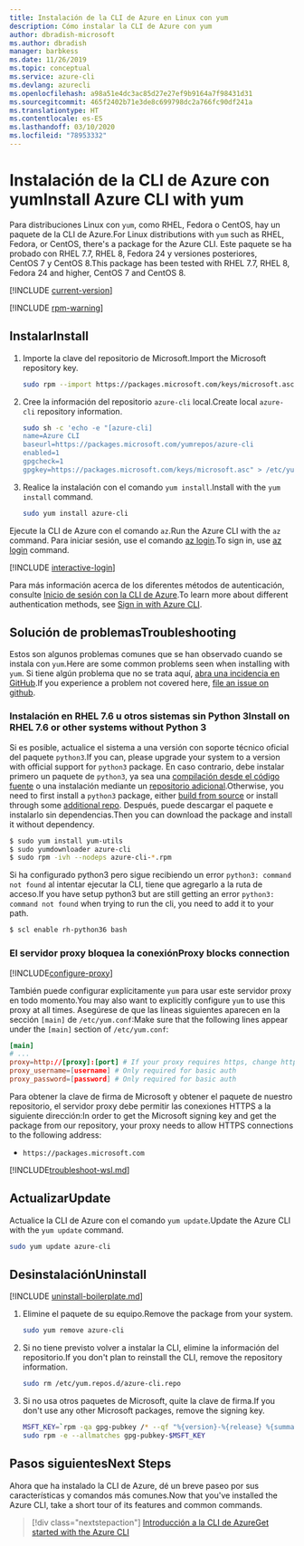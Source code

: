 ```yaml
---
title: Instalación de la CLI de Azure en Linux con yum
description: Cómo instalar la CLI de Azure con yum
author: dbradish-microsoft
ms.author: dbradish
manager: barbkess
ms.date: 11/26/2019
ms.topic: conceptual
ms.service: azure-cli
ms.devlang: azurecli
ms.openlocfilehash: a98a51e4dc3ac85d27e27ef9b9164a7f98431d31
ms.sourcegitcommit: 465f2402b71e3de8c699798dc2a766fc90df241a
ms.translationtype: HT
ms.contentlocale: es-ES
ms.lasthandoff: 03/10/2020
ms.locfileid: "78953332"
---
```

# <a name="install-azure-cli-with-yum"></a><span data-ttu-id="79de7-103">Instalación de la CLI de Azure con yum</span><span class="sxs-lookup"><span data-stu-id="79de7-103">Install Azure CLI with yum</span></span>

<span data-ttu-id="79de7-104">Para distribuciones Linux con `yum`, como RHEL, Fedora o CentOS, hay un paquete de la CLI de Azure.</span><span class="sxs-lookup"><span data-stu-id="79de7-104">For Linux distributions with `yum` such as RHEL, Fedora, or CentOS, there's a package for the Azure CLI.</span></span> <span data-ttu-id="79de7-105">Este paquete se ha probado con RHEL 7.7, RHEL 8, Fedora 24 y versiones posteriores, CentOS 7 y CentOS 8.</span><span class="sxs-lookup"><span data-stu-id="79de7-105">This package has been tested with RHEL 7.7, RHEL 8, Fedora 24 and higher, CentOS 7 and CentOS 8.</span></span>

[!INCLUDE [current-version](includes/current-version.md)]

[!INCLUDE [rpm-warning](includes/rpm-warning.md)]

## <a name="install"></a><span data-ttu-id="79de7-106">Instalar</span><span class="sxs-lookup"><span data-stu-id="79de7-106">Install</span></span>

1. <span data-ttu-id="79de7-107">Importe la clave del repositorio de Microsoft.</span><span class="sxs-lookup"><span data-stu-id="79de7-107">Import the Microsoft repository key.</span></span>

   ```bash
   sudo rpm --import https://packages.microsoft.com/keys/microsoft.asc
   ```

2. <span data-ttu-id="79de7-108">Cree la información del repositorio `azure-cli` local.</span><span class="sxs-lookup"><span data-stu-id="79de7-108">Create local `azure-cli` repository information.</span></span>

   ```bash
   sudo sh -c 'echo -e "[azure-cli]
   name=Azure CLI
   baseurl=https://packages.microsoft.com/yumrepos/azure-cli
   enabled=1
   gpgcheck=1
   gpgkey=https://packages.microsoft.com/keys/microsoft.asc" > /etc/yum.repos.d/azure-cli.repo'
   ```

3. <span data-ttu-id="79de7-109">Realice la instalación con el comando `yum install`.</span><span class="sxs-lookup"><span data-stu-id="79de7-109">Install with the `yum install` command.</span></span>

   ```bash
   sudo yum install azure-cli
   ```

<span data-ttu-id="79de7-110">Ejecute la CLI de Azure con el comando `az`.</span><span class="sxs-lookup"><span data-stu-id="79de7-110">Run the Azure CLI with the `az` command.</span></span> <span data-ttu-id="79de7-111">Para iniciar sesión, use el comando [az login](/cli/azure/reference-index#az-login).</span><span class="sxs-lookup"><span data-stu-id="79de7-111">To sign in, use [az login](/cli/azure/reference-index#az-login) command.</span></span>

[!INCLUDE [interactive-login](includes/interactive-login.md)]

<span data-ttu-id="79de7-112">Para más información acerca de los diferentes métodos de autenticación, consulte [Inicio de sesión con la CLI de Azure](authenticate-azure-cli.md).</span><span class="sxs-lookup"><span data-stu-id="79de7-112">To learn more about different authentication methods, see [Sign in with Azure CLI](authenticate-azure-cli.md).</span></span>

## <a name="troubleshooting"></a><span data-ttu-id="79de7-113">Solución de problemas</span><span class="sxs-lookup"><span data-stu-id="79de7-113">Troubleshooting</span></span>

<span data-ttu-id="79de7-114">Estos son algunos problemas comunes que se han observado cuando se instala con `yum`.</span><span class="sxs-lookup"><span data-stu-id="79de7-114">Here are some common problems seen when installing with `yum`.</span></span> <span data-ttu-id="79de7-115">Si tiene algún problema que no se trata aquí, [abra una incidencia en GitHub](https://github.com/Azure/azure-cli/issues).</span><span class="sxs-lookup"><span data-stu-id="79de7-115">If you experience a problem not covered here, [file an issue on github](https://github.com/Azure/azure-cli/issues).</span></span>

### <a name="install-on-rhel-76-or-other-systems-without-python-3"></a><span data-ttu-id="79de7-116">Instalación en RHEL 7.6 u otros sistemas sin Python 3</span><span class="sxs-lookup"><span data-stu-id="79de7-116">Install on RHEL 7.6 or other systems without Python 3</span></span>

<span data-ttu-id="79de7-117">Si es posible, actualice el sistema a una versión con soporte técnico oficial del paquete `python3`.</span><span class="sxs-lookup"><span data-stu-id="79de7-117">If you can, please upgrade your system to a version with official support for `python3` package.</span></span> <span data-ttu-id="79de7-118">En caso contrario, debe instalar primero un paquete de `python3`, ya sea una [compilación desde el código fuente](https://github.com/linux-on-ibm-z/docs/wiki/Building-Python-3.6.x) o una instalación mediante un [repositorio adicional](https://developers.redhat.com/blog/2018/08/13/install-python3-rhel/).</span><span class="sxs-lookup"><span data-stu-id="79de7-118">Otherwise, you need to first install a `python3` package, either [build from source](https://github.com/linux-on-ibm-z/docs/wiki/Building-Python-3.6.x) or install through some [additional repo](https://developers.redhat.com/blog/2018/08/13/install-python3-rhel/).</span></span> <span data-ttu-id="79de7-119">Después, puede descargar el paquete e instalarlo sin dependencias.</span><span class="sxs-lookup"><span data-stu-id="79de7-119">Then you can download the package and install it without dependency.</span></span>
```bash
$ sudo yum install yum-utils
$ sudo yumdownloader azure-cli
$ sudo rpm -ivh --nodeps azure-cli-*.rpm
```

<span data-ttu-id="79de7-120">Si ha configurado python3 pero sigue recibiendo un error `python3: command not found` al intentar ejecutar la CLI, tiene que agregarlo a la ruta de acceso.</span><span class="sxs-lookup"><span data-stu-id="79de7-120">If you have setup python3 but are still getting an error `python3: command not found` when trying to run the cli, you need to add it to your path.</span></span>
```bash
$ scl enable rh-python36 bash
```

### <a name="proxy-blocks-connection"></a><span data-ttu-id="79de7-121">El servidor proxy bloquea la conexión</span><span class="sxs-lookup"><span data-stu-id="79de7-121">Proxy blocks connection</span></span>

[!INCLUDE[configure-proxy](includes/configure-proxy.md)]

<span data-ttu-id="79de7-122">También puede configurar explícitamente `yum` para usar este servidor proxy en todo momento.</span><span class="sxs-lookup"><span data-stu-id="79de7-122">You may also want to explicitly configure `yum` to use this proxy at all times.</span></span> <span data-ttu-id="79de7-123">Asegúrese de que las líneas siguientes aparecen en la sección `[main]` de `/etc/yum.conf`:</span><span class="sxs-lookup"><span data-stu-id="79de7-123">Make sure that the following lines appear under the `[main]` section of `/etc/yum.conf`:</span></span>

```yum.conf
[main]
# ...
proxy=http://[proxy]:[port] # If your proxy requires https, change http->https
proxy_username=[username] # Only required for basic auth
proxy_password=[password] # Only required for basic auth
```

<span data-ttu-id="79de7-124">Para obtener la clave de firma de Microsoft y obtener el paquete de nuestro repositorio, el servidor proxy debe permitir las conexiones HTTPS a la siguiente dirección:</span><span class="sxs-lookup"><span data-stu-id="79de7-124">In order to get the Microsoft signing key and get the package from our repository, your proxy needs to allow HTTPS connections to the following address:</span></span>

* `https://packages.microsoft.com`

[!INCLUDE[troubleshoot-wsl.md](includes/troubleshoot-wsl.md)]

## <a name="update"></a><span data-ttu-id="79de7-125">Actualizar</span><span class="sxs-lookup"><span data-stu-id="79de7-125">Update</span></span>

<span data-ttu-id="79de7-126">Actualice la CLI de Azure con el comando `yum update`.</span><span class="sxs-lookup"><span data-stu-id="79de7-126">Update the Azure CLI with the `yum update` command.</span></span>

```bash
sudo yum update azure-cli
```

## <a name="uninstall"></a><span data-ttu-id="79de7-127">Desinstalación</span><span class="sxs-lookup"><span data-stu-id="79de7-127">Uninstall</span></span>

[!INCLUDE [uninstall-boilerplate.md](includes/uninstall-boilerplate.md)]

1. <span data-ttu-id="79de7-128">Elimine el paquete de su equipo.</span><span class="sxs-lookup"><span data-stu-id="79de7-128">Remove the package from your system.</span></span>

   ```bash
   sudo yum remove azure-cli
   ```

2. <span data-ttu-id="79de7-129">Si no tiene previsto volver a instalar la CLI, elimine la información del repositorio.</span><span class="sxs-lookup"><span data-stu-id="79de7-129">If you don't plan to reinstall the CLI, remove the repository information.</span></span>

   ```bash
   sudo rm /etc/yum.repos.d/azure-cli.repo
   ```

3. <span data-ttu-id="79de7-130">Si no usa otros paquetes de Microsoft, quite la clave de firma.</span><span class="sxs-lookup"><span data-stu-id="79de7-130">If you don't use any other Microsoft packages, remove the signing key.</span></span>

   ```bash
   MSFT_KEY=`rpm -qa gpg-pubkey /* --qf "%{version}-%{release} %{summary}\n" | grep Microsoft | awk '{print $1}'`
   sudo rpm -e --allmatches gpg-pubkey-$MSFT_KEY
   ```

## <a name="next-steps"></a><span data-ttu-id="79de7-131">Pasos siguientes</span><span class="sxs-lookup"><span data-stu-id="79de7-131">Next Steps</span></span>

<span data-ttu-id="79de7-132">Ahora que ha instalado la CLI de Azure, dé un breve paseo por sus características y comandos más comunes.</span><span class="sxs-lookup"><span data-stu-id="79de7-132">Now that you've installed the Azure CLI, take a short tour of its features and common commands.</span></span>

> [!div class="nextstepaction"]
> [<span data-ttu-id="79de7-133">Introducción a la CLI de Azure</span><span class="sxs-lookup"><span data-stu-id="79de7-133">Get started with the Azure CLI</span></span>](get-started-with-azure-cli.md)
